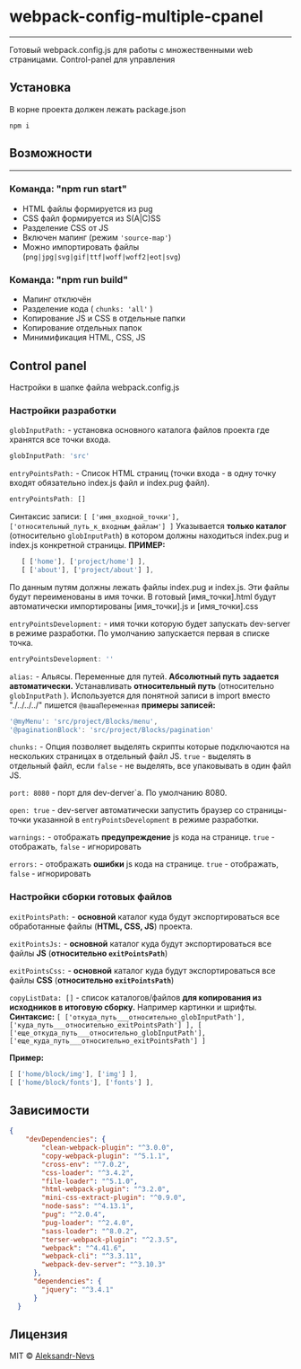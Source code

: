 # webpack-config-multiple-cpanel
----
 Готовый webpack.config.js для работы с множественными web страницами. 
Control-panel для управления 

## Установка
В корне проекта должен лежать package.json
```
npm i
```

## Возможности
----
### Команда: "npm run start"
* HTML файлы формируется из pug
* CSS файл формируется из S(A|C)SS
* Разделение CSS от JS
* Включен мапинг (режим `'source-map'`)
* Можно импортировать файлы (`png|jpg|svg|gif|ttf|woff|woff2|eot|svg`)

### Команда: "npm run build"
* Мапинг отключён
* Разделение кода ( `chunks: 'all'` )
* Копирование JS и CSS в отдельные папки
* Копирование отдельных папок
* Минимификация HTML, CSS, JS


## Control panel
Настройки в шапке файла webpack.config.js
### Настройки разработки
`globInputPath:` - установка основного каталога файлов проекта где хранятся все точки входа. 
```js
globInputPath: 'src'
```

`entryPointsPath:` - Список HTML страниц (точки входа - в одну точку входят обязательно index.js файл и index.pug файл).
```js
entryPointsPath: []
```
Синтаксис записи: `[ ['имя_входной_точки'], ['относительный_путь_к_входным_файлам'] ]`
Указывается **только каталог** (относительно `globInputPath`) в котором должны находиться index.pug и index.js конкретной страницы.
  **ПРИМЕР:**
 ```js
	[ ['home'], ['project/home'] ],
	[ ['about'], ['project/about'] ],
```	
По данным путям должны лежать файлы index.pug и index.js. Эти файлы будут переименованы в имя точки. В готовый [имя_точки].html будут автоматически импортированы [имя_точки].js и [имя_точки].css

`entryPointsDevelopment:` - имя точки которую будет запускать dev-server в режиме разработки. По умолчанию запускается первая в списке точка.  
```js
entryPointsDevelopment: ''
```

`alias:` - Альясы. Переменные для путей. **Абсолютный путь задается автоматически.** Устанавливать **относительный путь** (относительно `globInputPath` ). 
Используется для понятной записи в import вместо "./../../../" пишется `@вашаПеременная`
**примеры записей:**
```js
'@myMenu': 'src/project/Blocks/menu', 
'@paginationBlock': 'src/project/Blocks/pagination'
```
`chunks:` - Опция позволяет выделять скрипты которые подключаются на нескольких страницах в отдельный файл JS.
`true` - выделять в отдельный файл, если `false` - не выделять, все упаковывать в один файл JS.

`port: 8080` - порт для dev-derver`а. По умолчанию 8080. 

`open: true` - dev-server автоматически запустить браузер со страницы-точки указанной в `entryPointsDevelopment` в режиме разработки.

`warnings:` - отображать **предупреждение** js кода на странице.
`true` - отображать, `false` - игнорировать

`errors:` - отображать **ошибки** js кода на странице.
`true` - отображать, `false` - игнорировать

### Настройки сборки готовых файлов

`exitPointsPath:` - **основной** каталог куда будут экспортироваться все обработанные файлы (**HTML, CSS, JS**) проекта.

`exitPointsJs:` - **основной** каталог куда будут экспортироваться все файлы **JS** (**относительно `exitPointsPath`**)

`exitPointsCss:` -  **основной** каталог куда будут экспортироваться все файлы **CSS** (**относительно `exitPointsPath`**)

`copyListData: []` - список каталогов/файлов **для копирования из исходников в итоговую сборку.** Например картинки и шрифты.
 **Синтаксис:**
 `[ ['откуда_путь___относительно_globInputPath'], ['куда_путь___относительно_exitPointsPath'] ],
  [ ['еще_откуда_путь___относительно_globInputPath'], ['еще_куда_путь___относительно_exitPointsPath'] ]`
  
  **Пример:**
  ```js
  [ ['home/block/img'], ['img'] ],
  [ ['home/block/fonts'], ['fonts'] ],
  ```
## Зависимости
```json
{
    "devDependencies": {
        "clean-webpack-plugin": "^3.0.0",
        "copy-webpack-plugin": "^5.1.1",
        "cross-env": "^7.0.2",
        "css-loader": "^3.4.2",
        "file-loader": "^5.1.0",
        "html-webpack-plugin": "^3.2.0",
        "mini-css-extract-plugin": "^0.9.0",
        "node-sass": "^4.13.1",
        "pug": "^2.0.4",
        "pug-loader": "^2.4.0",
        "sass-loader": "^8.0.2",
        "terser-webpack-plugin": "^2.3.5",
        "webpack": "^4.41.6",
        "webpack-cli": "^3.3.11",
        "webpack-dev-server": "^3.10.3"
      },
      "dependencies": {
        "jquery": "^3.4.1"
      }
  }
```

## Лицензия
MIT © [Aleksandr-Nevs](https://github.com/Aleksandr-Nevs)
